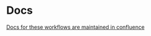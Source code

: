 # Docs

[Docs for these workflows are maintained in confluence](https://*company-data-covered*.atlassian.net/wiki/spaces/EC/pages/92864513/Monorepo+CI+CD)
